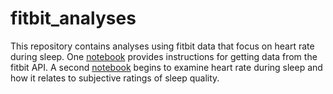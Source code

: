 # fitbit_analyses

This repository contains analyses using fitbit data that focus on heart rate during sleep. One [notebook](https://github.com/andymartens/fitbit_analyses/blob/master/Get%20Fitbit%20data%20from%20APIx.ipynb) provides instructions for getting data from the fitbit API. A second [notebook](https://github.com/andymartens/fitbit_analyses/blob/master/HR%20%26%20Sleep%20Analyses%20Pubx.ipynb) begins to examine heart rate during sleep and how it relates to subjective ratings of sleep quality.
